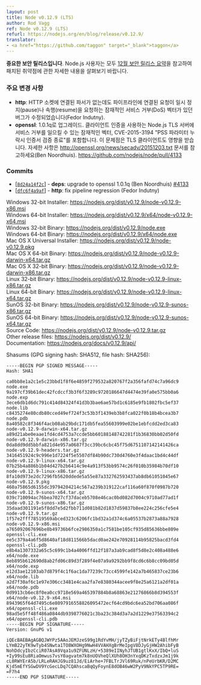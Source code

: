 ```yaml
---
layout: post
title: Node v0.12.9 (LTS)
author: Rod Vagg
ref: Node v0.12.9 (LTS)
refurl: https://nodejs.org/en/blog/release/v0.12.9/
translator:
- <a href="https://github.com/taggon" target="_blank">taggon</a>
---
```


<!--
**This is an important security release**. All Node.js users should consult our [December Security Release Summary](/en/blog/vulnerability/december-2015-security-releases/) for details on patched vulnerabilities.
-->
**중요한 보안 릴리스입니다**.
Node.js 사용자는 모두 [12월 보안 릴리스 요약](https://nodejs.org/en/blog/vulnerability/december-2015-security-releases/)을 참고하여 패치된 취약점에 관한 자세한 내용을 살펴보기 바랍니다.

<!--
### Notable changes

* **http**: Fix a bug where an HTTP socket may no longer have an associated parser but a pipelined request triggers a pause or resume, a potential denial-of-service vector. (Fedor Indutny)
* **openssl**: Upgrade to 1.0.1q, fixes CVE-2015-3194 "Certificate verify crash with missing PSS parameter", a potential denial-of-service vector for Node.js TLS servers using client authentication; TLS clients are also impacted. Details are available at <http://openssl.org/news/secadv/20151203.txt>. (Ben Noordhuis) https://github.com/nodejs/node/pull/4133
-->
### 주요 변경 사항

* **http**: HTTP 소켓에 연결된 파서가 없는데도 파이프라인에 연결된 요청이 일시 정지(pause)나 속행(resume)을 요청하는 잠재적인 서비스 거부(DoS) 벡터가 있던 버그가 수정되었습니다(Fedor Indutny).
* **openssl**: 1.0.1q로 업그레이드.
클라이언트 인증을 사용하는 Node.js TLS 서버에 서비스 거부를 일으킬 수 있는 잠재적인 벡터, CVE-2015-3194 "PSS 파라미터 누락시 인증서 검증 종료"를 포함합니다. 이 문제점은 TLS 클라이언트도 영향을 받습니다.
자세한 사항은 http://openssl.org/news/secadv/20151203.txt 문서를 참고하세요(Ben Noordhuis). https://github.com/nodejs/node/pull/4133

### Commits

* [[`8d24a14f2c`](https://github.com/nodejs/node/commit/8d24a14f2c)] - **deps**: upgrade to openssl 1.0.1q (Ben Noordhuis) [#4133](https://github.com/nodejs/node/pull/4133)
* [[`dfc6f4a9af`](https://github.com/nodejs/node/commit/dfc6f4a9af)] - **http**: fix pipeline regression (Fedor Indutny)

Windows 32-bit Installer: https://nodejs.org/dist/v0.12.9/node-v0.12.9-x86.msi<br>
Windows 64-bit Installer: https://nodejs.org/dist/v0.12.9/x64/node-v0.12.9-x64.msi<br>
Windows 32-bit Binary: https://nodejs.org/dist/v0.12.9/node.exe<br>
Windows 64-bit Binary: https://nodejs.org/dist/v0.12.9/x64/node.exe<br>
Mac OS X Universal Installer: https://nodejs.org/dist/v0.12.9/node-v0.12.9.pkg<br>
Mac OS X 64-bit Binary: https://nodejs.org/dist/v0.12.9/node-v0.12.9-darwin-x64.tar.gz<br>
Mac OS X 32-bit Binary: https://nodejs.org/dist/v0.12.9/node-v0.12.9-darwin-x86.tar.gz<br>
Linux 32-bit Binary: https://nodejs.org/dist/v0.12.9/node-v0.12.9-linux-x86.tar.gz<br>
Linux 64-bit Binary: https://nodejs.org/dist/v0.12.9/node-v0.12.9-linux-x64.tar.gz<br>
SunOS 32-bit Binary: https://nodejs.org/dist/v0.12.9/node-v0.12.9-sunos-x86.tar.gz<br>
SunOS 64-bit Binary: https://nodejs.org/dist/v0.12.9/node-v0.12.9-sunos-x64.tar.gz<br>
Source Code: https://nodejs.org/dist/v0.12.9/node-v0.12.9.tar.gz<br>
Other release files: https://nodejs.org/dist/v0.12.9/<br>
Documentation: https://nodejs.org/docs/v0.12.9/api/

Shasums (GPG signing hash: SHA512, file hash: SHA256):

```
-----BEGIN PGP SIGNED MESSAGE-----
Hash: SHA1

ca0bb8e1a2c1e5c23bbd1f8f6e4859f279532a820767f2a356fafd74c7a96dc9  node.exe
9a197cf39b61dec42fcdccf3b3f6f3289c9720186647d4474e39fa0e575bb0a6  node.exp
3ece6db1d6dc791c414d84324f41d3b3bae6ae57bd1c6185e9fb1802fbc5ef37  node.lib
c8435274e80cdb80cced49ef724f3c53b3f1439eb3b8fca022f0b18b4bcea3b7  node.pdb
8a40582c8f346f4acb08ab29bdc171db5fea55603999e02be1ebfcdd2ed3ca83  node-v0.12.9-darwin-x64.tar.gz
a89d21abe0eaae1fd4cd4753a7ccde5bb60188148742281f1b36830bb02d50fd  node-v0.12.9-darwin-x86.tar.gz
0da8dd9dd5bbfa821d4e957a0687f3cc39bc6cbc45f75d6751107142141426ca  node-v0.12.9-headers.tar.gz
3416451924c9c996e1d7224f5e5507df84b90dc730d4760e3f4daac1bd4c44df  node-v0.12.9-linux-x64.tar.gz
07b25b4a886b1b04d427b2b6414c9e4a913f53bb9574c26f010b35984b70df10  node-v0.12.9-linux-x86.tar.gz
8fa10d973e2dc7296fb5620ddede5a55e87a332762593437ab8db61051045e67  node-v0.12.9.pkg
460a75865d6155dc39794204214c567a239b319122caf116a60f870f0987b720  node-v0.12.9-sunos-x64.tar.gz
039c710094ac76bea7027cf37daceb5708e46cac0bd082d7004c9710ad77ad1f  node-v0.12.9-sunos-x86.tar.gz
35daad301191e5f8dd7e5d2fbb711d081b82d1837d59837b8ee224c256cfe5e4  node-v0.12.9.tar.gz
1f57e2fff78519569abced323c6206fc1bd32a1d374c6a05537b2873a88a7928  node-v0.12.9-x86.msi
a765092067696be8b49736b6fce2986350a1c7581be105cf935d85636bbe809e  openssl-cli.exe
ee5c379a4a6f5d8640af18d811566b5dacd0ae242e70928114b95825bacd3fd4  openssl-cli.pdb
e8b4a1307332a65c5c699c1b4a4006ffd12f187a3ab9cad8f5d8e2c408a488e6  x64/node.exe
8eb895b612690d8ab2fd06c89d3f289f4e07a9a9292bb9f8cd6c6b8cc09bd05d  x64/node.exp
e12d3ae12103ab7d879f4c1f6ac1da77239c73cc4599fe142a7b465837ce23b6  x64/node.lib
a2d7f30af6c1e97e306cc3481e4caa2fa7e8380344acee9f8e25a6121a2df01a  x64/node.pdb
0d9913cb6ec8f0ea0cc9718e569a465397884b8a68863e21276866b8d394553f  x64/node-v0.12.9-x64.msi
8943965f64d7495c6e8097916558826095472ecf64cd9bdc6ea52bd706aa086f  x64/openssl-cli.exe
98ad5e5ff48f486a0844db9398776021c3ba23c384d3a7a2d1229e37563394c2  x64/openssl-cli.pdb
-----BEGIN PGP SIGNATURE-----
Version: GnuPG v1

iQEcBAEBAgAGBQJWYPz5AAoJEMJzeS99g1RdYvMH/jyTZyBiFjtNrkETy4BlfhMr
LYmB22yTK9wTyb4SNwta1TO8WXOHg9NwH4VVAHXgBrMeIpgV8DJyGjHW2AhibFyB
NohDdcyIbzCciR07AsA9Vqa1u9ZFUNLzH/+5389eIINyhJTUB1gtlKxX/IbQ+luS
+Iy99sEu8RiaOmwus7vsY0agvatm7k8nUOVheQlXUh8OH3nYxqDKzTxdzxJm1j9k
cL0RWYErA5b/LRLeRAHJG9uz81Jd/EiArhe+7FBLTrJVl69Ruk/nPeUrbKR/D2MC
Kjd5mEfYSGwDV9YcGecLDq7CQAhscaBqQyFoynE8dOB46wW2PyV9NkYPC5TP9RE=
=F7h4
-----END PGP SIGNATURE-----
```

